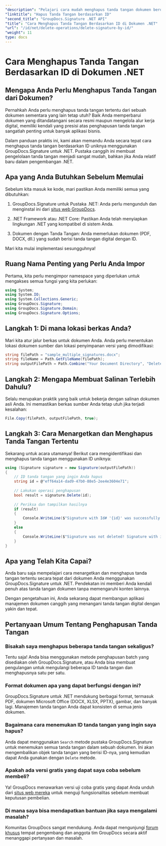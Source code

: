 ```yaml
---
"description": "Pelajari cara mudah menghapus tanda tangan dokumen berdasarkan ID menggunakan GroupDocs.Signature untuk .NET. Panduan langkah demi langkah dengan contoh kode lengkap."
"linktitle": "Hapus Tanda Tangan berdasarkan ID"
"second_title": "GroupDocs.Signature .NET API"
"title": "Cara Menghapus Tanda Tangan Berdasarkan ID di Dokumen .NET"
"url": "/id/net/delete-operations/delete-signature-by-id/"
"weight": 11
type: docs
---
```

# Cara Menghapus Tanda Tangan Berdasarkan ID di Dokumen .NET

## Mengapa Anda Perlu Menghapus Tanda Tangan dari Dokumen?

Pernahkah Anda perlu menghapus tanda tangan tertentu dari sebuah dokumen sementara yang lain tetap utuh? Baik Anda memperbarui dokumen yang ditandatangani secara resmi maupun mengelola alur kerja digital, memiliki kendali yang presisi atas penghapusan tanda tangan sangatlah penting untuk banyak aplikasi bisnis.

Dalam panduan praktis ini, kami akan memandu Anda secara tepat cara menghapus tanda tangan berdasarkan ID uniknya menggunakan GroupDocs.Signature untuk .NET. Pustaka canggih ini membuat pengelolaan tanda tangan menjadi sangat mudah, bahkan jika Anda relatif baru dalam pengembangan .NET.

## Apa yang Anda Butuhkan Sebelum Memulai

Sebelum kita masuk ke kode, mari pastikan Anda memiliki semua yang dibutuhkan:

1. GroupDocs.Signature untuk Pustaka .NET: Anda perlu mengunduh dan menginstal ini dari [situs web GroupDocs](https://releases.groupdocs.com/signature/net/).

2. .NET Framework atau .NET Core: Pastikan Anda telah menyiapkan lingkungan .NET yang kompatibel di sistem Anda.

3. Dokumen dengan Tanda Tangan: Anda memerlukan dokumen (PDF, DOCX, dll.) yang sudah berisi tanda tangan digital dengan ID.

Mari kita mulai implementasi sesungguhnya!

## Ruang Nama Penting yang Perlu Anda Impor

Pertama, kita perlu mengimpor namespace yang diperlukan untuk mengakses semua fungsi yang kita perlukan:

```csharp
using System;
using System.IO;
using System.Collections.Generic;
using GroupDocs.Signature;
using GroupDocs.Signature.Domain;
using GroupDocs.Signature.Options;
```

## Langkah 1: Di mana lokasi berkas Anda?

Mari kita atur jalur berkas untuk dokumen Anda. Anda perlu menentukan lokasi dokumen sumber dan lokasi penyimpanan versi yang dimodifikasi:

```csharp
string filePath = "sample_multiple_signatures.docx";
string fileName = Path.GetFileName(filePath);
string outputFilePath = Path.Combine("Your Document Directory", "DeleteById", fileName);
```

## Langkah 2: Mengapa Membuat Salinan Terlebih Dahulu?

Selalu merupakan praktik yang baik untuk bekerja dengan salinan dokumen asli Anda. Ini memastikan berkas sumber Anda tetap utuh jika terjadi kesalahan:

```csharp
File.Copy(filePath, outputFilePath, true);
```

## Langkah 3: Cara Menargetkan dan Menghapus Tanda Tangan Tertentu

Sekarang untuk acara utamanya! Berikut cara mengidentifikasi dan menghapus tanda tangan menggunakan ID uniknya:

```csharp
using (Signature signature = new Signature(outputFilePath))
{
    // ID tanda tangan yang ingin Anda hapus
    string id = @"eff64a14-dad9-47b0-88e5-2ee4e3604e71";
    
    // Lakukan operasi penghapusan
    bool result = signature.Delete(id);
    
    // Periksa dan tampilkan hasilnya
    if (result)
    {
        Console.WriteLine($"Signature with Id# '{id}' was successfully deleted from document ['{fileName}'].");
    }
    else
    {
        Console.WriteLine($"Signature was not deleted! Signature with id# '{id}' was not found in the document.");
    }
}
```

## Apa yang Telah Kita Capai?

Anda baru saja mempelajari cara menargetkan dan menghapus tanda tangan tertentu secara tepat dari dokumen Anda menggunakan GroupDocs.Signature untuk .NET. Pendekatan ini memberi Anda kendali penuh atas tanda tangan dokumen tanpa memengaruhi konten lainnya.

Dengan pengetahuan ini, Anda sekarang dapat membangun aplikasi manajemen dokumen canggih yang menangani tanda tangan digital dengan yakin dan tepat.

## Pertanyaan Umum Tentang Penghapusan Tanda Tangan

### Bisakah saya menghapus beberapa tanda tangan sekaligus?

Tentu saja! Anda bisa menggunakan metode penghapusan batch yang disediakan oleh GroupDocs.Signature, atau Anda bisa membuat pengulangan untuk mengulangi beberapa ID tanda tangan dan menghapusnya satu per satu.

### Format dokumen apa yang dapat berfungsi dengan ini?

GroupDocs.Signature untuk .NET mendukung berbagai format, termasuk PDF, dokumen Microsoft Office (DOCX, XLSX, PPTX), gambar, dan banyak lagi. Manajemen tanda tangan Anda dapat konsisten di semua jenis dokumen.

### Bagaimana cara menemukan ID tanda tangan yang ingin saya hapus?

Anda dapat menggunakan `Search` metode pustaka GroupDocs.Signature untuk menemukan semua tanda tangan dalam sebuah dokumen. Ini akan mengembalikan objek tanda tangan yang berisi ID-nya, yang kemudian dapat Anda gunakan dengan `Delete` metode.

### Apakah ada versi gratis yang dapat saya coba sebelum membeli?

Ya! GroupDocs menawarkan versi uji coba gratis yang dapat Anda unduh dari [situs web mereka](https://releases.groupdocs.com/) untuk menguji fungsionalitas sebelum membuat keputusan pembelian.

### Di mana saya bisa mendapatkan bantuan jika saya mengalami masalah?

Komunitas GroupDocs sangat mendukung. Anda dapat mengunjungi [forum khusus](https://forum.groupdocs.com/c/signature/13) tempat pengembang dan anggota tim GroupDocs secara aktif menanggapi pertanyaan dan masalah.